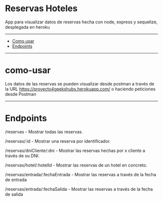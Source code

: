# Reservas Hoteles

App para visualizar datos de reservas hecha con node, express y sequelize, desplegada en heroku

-----------------------------

- [Como usar](#como-usar)
- [Endpoints](#endpoints)


-----------------------------

# como-usar

Los datos de las reservas se pueden visualizar desde postman a través de la URL https://proyecto4geekshubs.herokuapp.com/ o haciendo peticiones desde Postman

-----------------------------

# Endpoints

/reservas - Mostrar todas las reservas.

/reservas/:id - Mostrar una reserva por identificador.

/reservas/dniCliente/:dni - Mostrar las reservas hechas por x cliente a través de su DNI.

/reservas/hotel/:hotelId - Mostrar las reservas de un hotel en concreto.

/reservas/entrada/:fechaEntrada - Mostrar las reservas a través de la fecha de entrada  

/reservas/entrada/:fechaSalida - Mostrar las reservas a través de la fecha de salida

